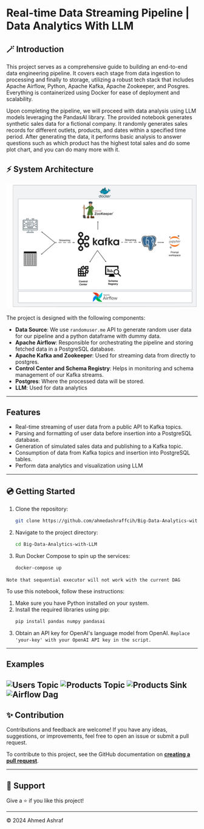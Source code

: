 # Real-time Data Streaming Pipeline | Data Analytics With LLM

## 🪄 Introduction

This project serves as a comprehensive guide to building an end-to-end data engineering pipeline. 
It covers each stage from data ingestion to processing and finally to storage, utilizing a robust tech stack that includes Apache Airflow, Python, Apache Kafka, Apache Zookeeper, and Posgres. 
Everything is containerized using Docker for ease of deployment and scalability.

Upon completing the pipeline, we will proceed with data analysis using LLM models leveraging the PandasAI library.
The provided notebook generates synthetic sales data for a fictional company. 
It randomly generates sales records for different outlets, products, and dates within a specified time period. 
After generating the data, it performs basic analysis to answer questions such as which product has the highest total sales and do some plot chart, and you can do many more with it.

## ⚡ System Architecture

![System Architecture](https://github.com/ahmedashraffcih/Big-Data-Analytics-with-LLM/blob/main/imgs/newboard.png)

The project is designed with the following components:

- **Data Source**: We use `randomuser.me` API to generate random user data for our pipeline and a python dataframe with dummy data.
- **Apache Airflow**: Responsible for orchestrating the pipeline and storing fetched data in a PostgreSQL database.
- **Apache Kafka and Zookeeper**: Used for streaming data from directly to postgres.
- **Control Center and Schema Registry**: Helps in monitoring and schema management of our Kafka streams.
- **Postgres**: Where the processed data will be stored.
- **LLM**: Used for data analytics
---

## Features
- Real-time streaming of user data from a public API to Kafka topics.
- Parsing and formatting of user data before insertion into a PostgreSQL database.
- Generation of simulated sales data and publishing to a Kafka topic.
- Consumption of data from Kafka topics and insertion into PostgreSQL tables.
- Perform data analytics and visualization using LLM

---


## 💿 Getting Started

1. Clone the repository:
    ```bash
    git clone https://github.com/ahmedashraffcih/Big-Data-Analytics-with-LLM.git
    ```

2. Navigate to the project directory:
    ```bash
    cd Big-Data-Analytics-with-LLM
    ```

3. Run Docker Compose to spin up the services:
    ```bash
    docker-compose up
    ```
`Note that sequential executor will not work with the current DAG`

To use this notebook, follow these instructions:

1. Make sure you have Python installed on your system.
2. Install the required libraries using pip:
   ```bash
   pip install pandas numpy pandasai

3. Obtain an API key for OpenAI's language model from OpenAI.
   `Replace 'your-key' with your OpenAI API key in the script.`

---
## Examples
![Users Topic](https://github.com/ahmedashraffcih/Big-Data-Analytics-with-LLM/blob/main/imgs/users_topic.png)
![Products Topic](https://github.com/ahmedashraffcih/Big-Data-Analytics-with-LLM/blob/main/imgs/products_topic.png)
![Products Sink](https://github.com/ahmedashraffcih/Big-Data-Analytics-with-LLM/blob/main/imgs/products_sink.png)
![Airflow Dag](https://github.com/ahmedashraffcih/Big-Data-Analytics-with-LLM/blob/main/imgs/dag.png)
---

## ✨ Contribution

Contributions and feedback are welcome! If you have any ideas, suggestions, or improvements, feel free to open an issue or submit a pull request.


To contribute to this project, see the GitHub documentation on **[creating a pull request](https://help.github.com/en/github/collaborating-with-issues-and-pull-requests/creating-a-pull-request)**.

---

## 👏 Support

Give a ⭐️ if you like this project!
___________________________________

<p>&copy; 2024 Ahmed Ashraf</p>

